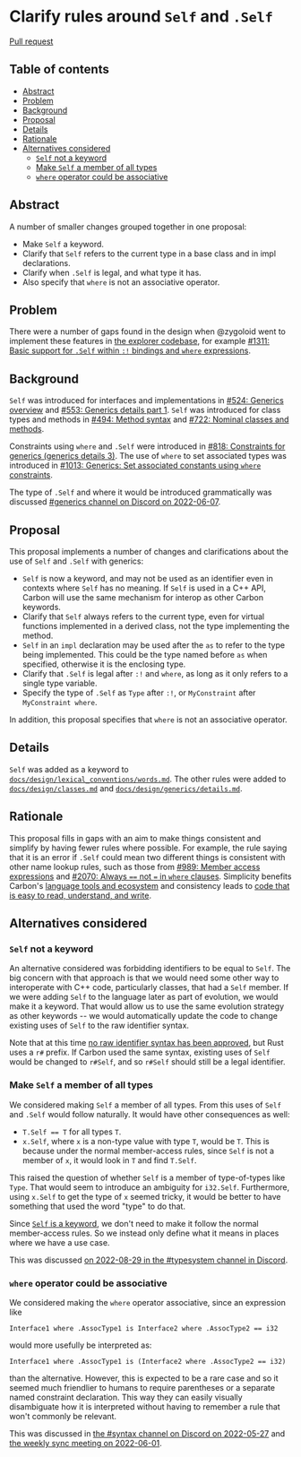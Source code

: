 # Clarify rules around `Self` and `.Self`

<!--
Part of the Carbon Language project, under the Apache License v2.0 with LLVM
Exceptions. See /LICENSE for license information.
SPDX-License-Identifier: Apache-2.0 WITH LLVM-exception
-->

[Pull request](https://github.com/carbon-language/carbon-lang/pull/2107)

<!-- toc -->

## Table of contents

-   [Abstract](#abstract)
-   [Problem](#problem)
-   [Background](#background)
-   [Proposal](#proposal)
-   [Details](#details)
-   [Rationale](#rationale)
-   [Alternatives considered](#alternatives-considered)
    -   [`Self` not a keyword](#self-not-a-keyword)
    -   [Make `Self` a member of all types](#make-self-a-member-of-all-types)
    -   [`where` operator could be associative](#where-operator-could-be-associative)

<!-- tocstop -->

## Abstract

A number of smaller changes grouped together in one proposal:

-   Make `Self` a keyword.
-   Clarify that `Self` refers to the current type in a base class and in impl
    declarations.
-   Clarify when `.Self` is legal, and what type it has.
-   Also specify that `where` is not an associative operator.

## Problem

There were a number of gaps found in the design when @zygoloid went to implement
these features in
[the explorer codebase](https://github.com/carbon-language/carbon-lang/tree/76c68153a2cf5b35249be3e9b8097238f3dc1ee1/explorer),
for example
[#1311: Basic support for `.Self` within `:!` bindings and `where` expressions](https://github.com/carbon-language/carbon-lang/pull/1311).

## Background

`Self` was introduced for interfaces and implementations in
[#524: Generics overview](https://github.com/carbon-language/carbon-lang/pull/524)
and
[#553: Generics details part 1](https://github.com/carbon-language/carbon-lang/pull/553).
`Self` was introduced for class types and methods in
[#494: Method syntax](https://github.com/carbon-language/carbon-lang/issues/494)
and
[#722: Nominal classes and methods](https://github.com/carbon-language/carbon-lang/pull/722).

Constraints using `where` and `.Self` were introduced in
[#818: Constraints for generics (generics details 3)](https://github.com/carbon-language/carbon-lang/pull/818).
The use of `where` to set associated types was introduced in
[#1013: Generics: Set associated constants using `where` constraints](https://github.com/carbon-language/carbon-lang/pull/1013).

The type of `.Self` and where it would be introduced grammatically was discussed
[#generics channel on Discord on 2022-06-07](https://discord.com/channels/655572317891461132/708431657849585705/1013904969335836732).

## Proposal

This proposal implements a number of changes and clarifications about the use of
`Self` and `.Self` with generics:

-   `Self` is now a keyword, and may not be used as an identifier even in
    contexts where `Self` has no meaning. If `Self` is used in a C++ API, Carbon
    will use the same mechanism for interop as other Carbon keywords.
-   Clarify that `Self` always refers to the current type, even for virtual
    functions implemented in a derived class, not the type implementing the
    method.
-   `Self` in an `impl` declaration may be used after the `as` to refer to the
    type being implemented. This could be the type named before `as` when
    specified, otherwise it is the enclosing type.
-   Clarify that `.Self` is legal after `:!` and `where`, as long as it only
    refers to a single type variable.
-   Specify the type of `.Self` as `Type` after `:!`, or `MyConstraint` after
    `MyConstraint where`.

In addition, this proposal specifies that `where` is not an associative
operator.

## Details

`Self` was added as a keyword to
[`docs/design/lexical_conventions/words.md`](/docs/design/lexical_conventions/words.md).
The other rules were added to
[`docs/design/classes.md`](/docs/design/classes.md) and
[`docs/design/generics/details.md`](/docs/design/generics/details.md).

## Rationale

This proposal fills in gaps with an aim to make things consistent and simplify
by having fewer rules where possible. For example, the rule saying that it is an
error if `.Self` could mean two different things is consistent with other name
lookup rules, such as those from
[#989: Member access expressions](https://github.com/carbon-language/carbon-lang/pull/989)
and
[#2070: Always `==` not `=` in `where` clauses](https://github.com/carbon-language/carbon-lang/pull/2070).
Simplicity benefits Carbon's
[language tools and ecosystem](/docs/project/goals.md#language-tools-and-ecosystem)
and consistency leads to
[code that is easy to read, understand, and write](/docs/project/goals.md#code-that-is-easy-to-read-understand-and-write).

## Alternatives considered

### `Self` not a keyword

An alternative considered was forbidding identifiers to be equal to `Self`. The
big concern with that approach is that we would need some other way to
interoperate with C++ code, particularly classes, that had a `Self` member. If
we were adding `Self` to the language later as part of evolution, we would make
it a keyword. That would allow us to use the same evolution strategy as other
keywords -- we would automatically update the code to change existing uses of
`Self` to the raw identifier syntax.

Note that at this time
[no raw identifier syntax has been approved](https://github.com/carbon-language/carbon-lang/pull/93),
but Rust uses a `r#` prefix. If Carbon used the same syntax, existing uses of
`Self` would be changed to `r#Self`, and so `r#Self` should still be a legal
identifier.

### Make `Self` a member of all types

We considered making `Self` a member of all types. From this uses of `Self` and
`.Self` would follow naturally. It would have other consequences as well:

-   `T.Self == T` for all types `T`.
-   `x.Self`, where `x` is a non-type value with type `T`, would be `T`. This is
    because under the normal member-access rules, since `Self` is not a member
    of `x`, it would look in `T` and find `T.Self`.

This raised the question of whether `Self` is a member of type-of-types like
`Type`. That would seem to introduce an ambiguity for `i32.Self`. Furthermore,
using `x.Self` to get the type of `x` seemed tricky, it would be better to have
something that used the word "type" to do that.

Since [`Self` is a keyword](#self-not-a-keyword), we don't need to make it
follow the normal member-access rules. So we instead only define what it means
in places where we have a use case.

This was discussed
[on 2022-08-29 in the #typesystem channel in Discord](https://discord.com/channels/655572317891461132/708431657849585705/1013904969335836732).

### `where` operator could be associative

We considered making the `where` operator associative, since an expression like

```
Interface1 where .AssocType1 is Interface2 where .AssocType2 == i32
```

would more usefully be interpreted as:

```
Interface1 where .AssocType1 is (Interface2 where .AssocType2 == i32)
```

than the alternative. However, this is expected to be a rare case and so it
seemed much friendlier to humans to require parentheses or a separate named
constraint declaration. This way they can easily visually disambiguate how it is
interpreted without having to remember a rule that won't commonly be relevant.

This was discussed in
[the #syntax channel on Discord on 2022-05-27](https://discord.com/channels/655572317891461132/709488742942900284/979869282903130153)
and
[the weekly sync meeting on 2022-06-01](https://docs.google.com/document/d/1dwS2sJ8tsN3LwxqmZSv9OvqutYhP71dK9Dmr1IXQFTs/edit?resourcekey=0-NxBWgL9h05yD2GOR3wUisg#heading=h.qarzfirrcrgf).
